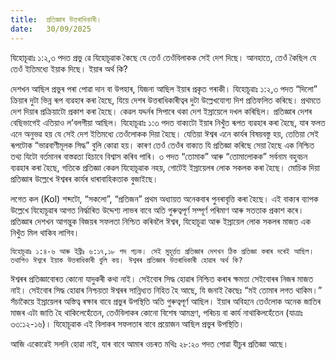 ```yaml
---
title:  প্ৰতিজ্ঞাৰ উত্তৰাধিকাৰী।
date:   30/09/2025
---
```


যিহোচূৱাঃ ১:২,৩ পদত প্ৰভু ৱে যিহোচূৱাক কৈছে যে তেওঁ তেওঁবিলাকক সেই দেশ দিছে। আনহাতে, তেওঁ কৈছিল যে তেওঁ ইতিমধ্যে ইয়াক দিছে। ইয়াৰ অৰ্থ কি?

দেশখন আছিল প্ৰভুৰ পৰা পোৱা দান বা উপহাৰ, যিজনা আছিল ইয়াৰ প্ৰকৃত গৰাকী। যিহোচূৱাঃ ১:২,৩ পদত “দিলো” ক্ৰিয়াৰ দুটা ভিন্ন ৰূপ ব্যৱহাৰ কৰা হৈছে, যিয়ে দেশৰ উত্তৰাধিকাৰীত্বৰ দুটা উল্লেখযোগ্য দিশ প্ৰতিফলিত কৰিছে। প্ৰথমতে দেশ দিয়াৰ প্ৰক্ৰিয়াটো প্ৰকাশ কৰা হৈছে। কেৱল যদ্দৰ্নৰ সিপাৰে থকা দেশ ইস্ৰায়েলে দখল কৰিছিল। প্ৰতিজ্ঞাৰ দেশৰ বেছিভাগেই এতিয়াও ল’বলগীয়া আছিল। যিহোচূৱাঃ ১:৩ পদত বাক্যটো ইয়াৰ নিখুঁত ৰূপত ব্যৱহাৰ কৰা হৈছে, যাৰ ফলত এনে অনুভৱ হয় যে সেই দেশ ইতিমধ্যে তেওঁলোকক দিয়া হৈছে। যেতিয়া ঈশ্বৰ এনে কাৰ্যৰ বিষয়বস্তু হয়, তেতিয়া সেই ৰূপটোক “ভাৱবাণীমূলক সিদ্ধ” বুলি কোৱা হয়। কাৰণ তেওঁ তেওঁৰ বাক্যত যি প্ৰতিজ্ঞা কৰিছে সেয়া হৈছে এক নিশ্চিত তথ্য যিটো বৰ্তমানৰ বাস্তৱতা হিচাবে বিশ্বাস কৰিব পাৰি। ৩ পদত “তোমাক” আৰু “তোমালোকক” সৰ্বনাম বহুবচন ব্যৱহাৰ কৰা হৈছে, গতিকে প্ৰতিজ্ঞা কেৱল যিহোচূৱাক নহয়, গোটেই ইস্ৰায়েলৰ লোক সকলক কৰা হৈছে। মোচিক দিয়া প্ৰতিজ্ঞাৰ উল্লেখে ঈশ্বৰৰ কাৰ্যৰ ধাৰাবাহিকতাক বুজাইছে।

লগেত কল (Kol) শব্দটো, “সকলো”, “প্ৰতিজন” প্ৰথম অধ্যায়ত অনেকবাৰ পুনৰাবৃত্তি কৰা হৈছে। এই বাক্যৰ ব্যাপক উল্লেখে যিহোচূৱাৰ আগত নির্দ্ধাৰিত উদ্দেশ্য লাভৰ বাবে অতি গুৰুত্বপূৰ্ণ সম্পূৰ্ণ পৰিমাণ আৰু সততাক প্ৰকাশ কৰে। প্ৰতিজ্ঞাৰ দেশখন আগন্তুক বিজয়ৰ সফলতা নিশ্চিত কৰিবলৈ ঈশ্বৰ, যিহোচূৱা আৰু ইস্ৰায়েল লোক সকলৰ মাজত এক নিখুঁত মিল থাকিব লাগিব।

`যিহোচূৱাঃ ১:৪-৬ আৰু ইব্ৰীঃ ৬:১৭,১৮ পদ পঢ়ক। সেই মুহূৰ্ত্তত প্ৰতিজ্ঞাৰ দেশখন ঠিক প্ৰতিজ্ঞা কৰাৰ দৰেই আছিল। তথাপিও ঈশ্বৰে ইয়াক উত্তৰাধিকাৰী বুলি কয়। ঈশ্বৰৰ প্ৰতিজ্ঞাৰ উত্তৰাধিকাৰী হোৱাৰ অৰ্থ কি?`

ঈশ্বৰৰ প্ৰতিজ্ঞাবোৰত কোনো যাদুকৰী কথা নাই। সেইবোৰ সিদ্ধ হোৱাৰ নিশ্চিত কৰাৰ ক্ষমতা সেইবোৰৰ নিজৰ মাজত নাই। সেইবোৰ সিদ্ধ হোৱাৰ নিশ্চয়তা ঈশ্বৰৰ সান্নিধ্যত নিহিত হৈ আছে, যি জনাই কৈছেঃ “মই তোমাৰ লগত থাকিম।” সঁচাকৈয়ে ইস্ৰায়েলৰ অস্তিত্ব ৰক্ষাৰ বাবে প্ৰভুৰ উপস্থিতি অতি গুৰুত্বপূৰ্ণ আছিল। ইয়াৰ অবিহনে তেওঁলোক অনেক জাতিৰ মাজৰ এটা জাতি হৈ থাকিলেহেঁতেন, তেওঁবিলাকৰ কোনো বিশেষ আমন্ত্ৰণ, পৰিচয় বা কাৰ্য নাথাকিলহেঁতেন (যাত্ৰাঃ ৩৩:১২-১৬)। যিহোচূৱাক এই বিলাকৰ সফলতাৰ বাবে প্ৰয়োজন আছিল প্ৰভুৰ উপস্থিতি।

আজি একোৱেই সলনি হোৱা নাই, যাৰ বাবে আমাৰ ওচৰত মথিঃ ২৮:২০ পদত পোৱা যীচুৰ প্ৰতিজ্ঞা আছে।